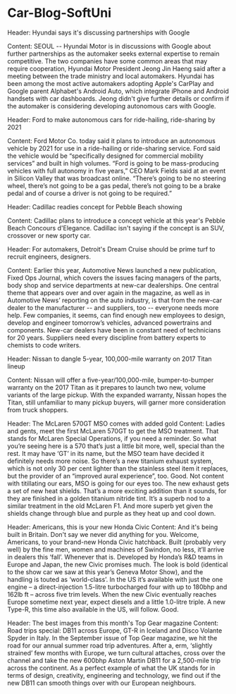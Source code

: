# Car-Blog-SoftUni
Header: Hyundai says it's discussing partnerships with Google

Content: SEOUL -- Hyundai Motor is in discussions with Google about further partnerships
 as the automaker seeks external expertise to remain competitive. The two companies have some
 common areas that may require cooperation, Hyundai Motor President Jeong Jin Haeng said after
 a meeting between the trade ministry and local automakers. Hyundai has been among the most 
active automakers adopting Apple's CarPlay and Google parent Alphabet's Android Auto, 
which integrate iPhone and Android handsets with car dashboards. Jeong didn't give further
 details or confirm if the automaker is considering developing autonomous cars with Google.


Header: Ford to make autonomous cars for ride-hailing, ride-sharing by 2021

Content: Ford Motor Co. today said it plans to introduce an autonomous vehicle by 2021 for
 use in a ride-hailing or ride-sharing service. Ford said the vehicle would be “specifically
 designed for commercial mobility services” and built in high volumes. “Ford is going to be 
mass-producing vehicles with full autonomy in five years,” CEO Mark Fields said at an event
 in Silicon Valley that was broadcast online. “There’s going to be no steering wheel, there’s
 not going to be a gas pedal, there’s not going to be a brake pedal and of course a driver is
 not going to be required.”


Header: Cadillac readies concept for Pebble Beach showing

Content: Cadillac plans to introduce a concept vehicle at this year's Pebble Beach Concours d'Elegance.
 Cadillac isn't saying if the concept is an SUV, crossover or new sporty car.


Header: For automakers, Detroit's Dream Cruise should be prime turf to recruit engineers, designers.

Content: Earlier this year, Automotive News launched a new publication, Fixed Ops Journal, which
 covers the issues facing managers of the parts, body shop and service departments at new-car dealerships.
 One central theme that appears over and over again in the magazine, as well as in Automotive News’
 reporting on the auto industry, is that from the new-car dealer to the manufacturer -- and suppliers,
 too -- everyone needs more help. Few companies, it seems, can find enough new employees to design, develop
 and engineer tomorrow’s vehicles, advanced powertrains and components. New-car dealers have been in constant
 need of technicians for 20 years. Suppliers need every discipline from battery experts to chemists to code
 writers.


Header: Nissan to dangle 5-year, 100,000-mile warranty on 2017 Titan lineup 

Content: Nissan will offer a five-year/100,000-mile, bumper-to-bumper warranty on the 2017 Titan
 as it prepares to launch two new, volume variants of the large pickup. With the expanded warranty,
 Nissan hopes the Titan, still unfamiliar to many pickup buyers, will garner more consideration from
 truck shoppers.


Header: The McLaren 570GT MSO comes with added gold
Content: Ladies and gents, meet the first McLaren 570GT to get the MSO treatment.
 That stands for McLaren Special Operations, if you need a reminder. 
So what you’re seeing here is a 570 that’s just a little bit more, well, special than the rest.
 It may have ‘GT’ in its name, but the MSO team have decided it definitely needs more noise.
 So there’s a new titanium exhaust system, which is not only 30 per cent lighter than the stainless steel 
item it replaces, but the provider of an “improved aural experience”, too. Good. Not content with titillating
 our ears, MSO is going for our eyes too. The new exhaust gets a set of new heat shields. That’s a more
exciting addition than it sounds, for they are finished in a golden titanium nitride tint. It’s a superb 
nod to a similar treatment in the old McLaren F1. And more superb yet given the shields change through blue
 and purple as they heat up and cool down.


Header: Americans, this is your new Honda Civic
Content: And it's being built in Britain. Don't say we never did anything for you. Welcome, Americans, 
to your brand-new Honda Civic hatchback. Built (probably very well) by the fine men, women and machines of Swindon,
no less, it’ll arrive in dealers this ‘fall’. Whenever that is. Developed by Honda’s R&D teams in Europe and Japan, 
the new Civic promises much. The look is bold (identical to the show car we saw at this year’s Geneva Motor Show), and the handling is touted as ‘world-class’. 
In the US it’s available with just the one engine – a direct-injection 1.5-litre turbocharged four with up to 180bhp and 162lb ft – across five trim levels. When the new Civic eventually reaches Europe sometime next year, expect diesels and a little 1.0-litre triple. A new Type-R, this time also available in the US, will follow. Good. 


Header: The best images from this month's Top Gear magazine
Content: Road trips special: DB11 across Europe, GT-R in Iceland and Disco Volante Spyder in Italy. In the September issue of Top Gear magazine, we hit the road for our annual summer road trip adventures. After a, erm, ‘slightly strained’ few months with Europe, we turn cultural attaches, cross over the channel and take the new 600bhp Aston Martin DB11 for a 2,500-mile trip across the continent. As a perfect example of what the UK stands for in terms of design, creativity, engineering and technology, we find out if the new DB11 can smooth things over with our European neighbours.
